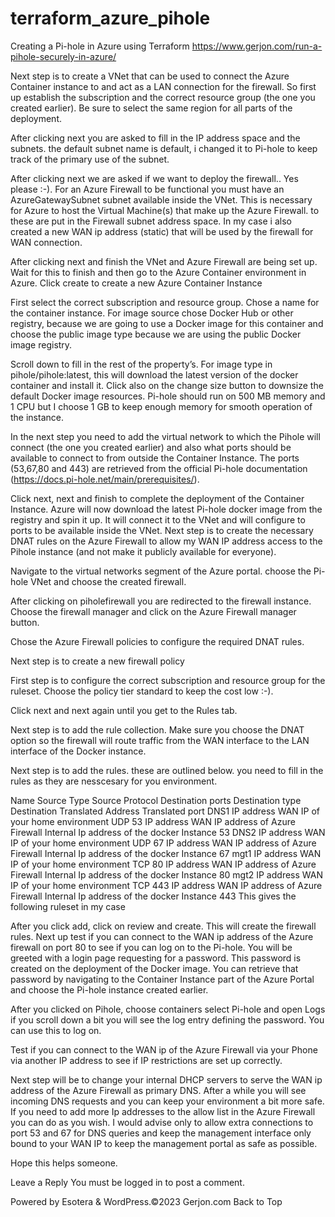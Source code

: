 # terraform_azure_pihole
Creating a Pi-hole in Azure using Terraform
https://www.gerjon.com/run-a-pihole-securely-in-azure/



Next step is to create a VNet that can be used to connect the Azure Container instance to and act as a LAN connection for the firewall. So first up establish the subscription and the correct resource group (the one you created earlier). Be sure to select the same region for all parts of the deployment.


After clicking next you are asked to fill in the IP address space and the subnets. the default subnet name is default, i changed it to Pi-hole to keep track of the primary use of the subnet.


After clicking next we are asked if we want to deploy the firewall.. Yes please :-). For an Azure Firewall to be functional you must have an AzureGatewaySubnet subnet available inside the VNet. This is necessary for Azure to host the Virtual Machine(s) that make up the Azure Firewall. to these are put in the Firewall subnet address space. In my case i also created a new WAN ip address (static) that will be used by the firewall for WAN connection.



After clicking next and finish the VNet and Azure Firewall are being set up. Wait for this to finish and then go to the Azure Container environment in Azure. Click create to create a new Azure Container Instance

First select the correct subscription and resource group. Chose a name for the container instance. For image source chose Docker Hub or other registry, because we are going to use a Docker image for this container and choose the public image type because we are using the public Docker image registry.


Scroll down to fill in the rest of the property’s. For image type in pihole/pihole:latest, this will download the latest version of the docker container and install it. Click also on the change size button to downsize the default Docker image resources. Pi-hole should run on 500 MB memory and 1 CPU but I choose 1 GB to keep enough memory for smooth operation of the instance.


In the next step you need to add the virtual network to which the Pihole will connect (the one you created earlier) and also what ports should be available to connect to from outside the Container Instance. The ports (53,67,80 and 443) are retrieved from the official Pi-hole documentation (https://docs.pi-hole.net/main/prerequisites/).


Click next, next and finish to complete the deployment of the Container Instance. Azure will now download the latest Pi-hole docker image from the registry and spin it up. It will connect it to the VNet and will configure to ports to be available inside the VNet. Next step is to create the necessary DNAT rules on the Azure Firewall to allow my WAN IP address access to the Pihole instance (and not make it publicly available for everyone).

Navigate to the virtual networks segment of the Azure portal. choose the Pi-hole VNet and choose the created firewall.


After clicking on piholefirewall you are redirected to the firewall instance. Choose the firewall manager and click on the Azure Firewall manager button.

Chose the Azure Firewall policies to configure the required DNAT rules.


Next step is to create a new firewall policy


First step is to configure the correct subscription and resource group for the ruleset. Choose the policy tier standard to keep the cost low :-).


Click next and next again until you get to the Rules tab.


Next step is to add the rule collection. Make sure you choose the DNAT option so the firewall will route traffic from the WAN interface to the LAN interface of the Docker instance.


Next step is to add the rules. these are outlined below. you need to fill in the rules as they are nesscesary for you environment.

Name	Source Type	Source	Protocol	Destination ports	Destination type	Destination	Translated Address	Translated port
DNS1	IP address	WAN IP of your home environment	UDP	53	IP address	WAN IP address of Azure Firewall	Internal Ip address of the docker Instance	53
DNS2	IP address	WAN IP of your home environment	UDP	67	IP address	WAN IP address of Azure Firewall	Internal Ip address of the docker Instance	67
mgt1	IP address	WAN IP of your home environment	TCP	80	IP address	WAN IP address of Azure Firewall	Internal Ip address of the docker Instance	80
mgt2	IP address	WAN IP of your home environment	TCP	443	IP address	WAN IP address of Azure Firewall	Internal Ip address of the docker Instance	443
This gives the following ruleset in my case


After you click add, click on review and create. This will create the firewall rules. Next up test if you can connect to the WAN ip address of the Azure firewall on port 80 to see if you can log on to the Pi-hole. You will be greeted with a login page requesting for a password. This password is created on the deployment of the Docker image. You can retrieve that password by navigating to the Container Instance part of the Azure Portal and choose the Pi-hole instance created earlier.


After you clicked on Pihole, choose containers select Pi-hole and open Logs if you scroll down a bit you will see the log entry defining the password. You can use this to log on.


Test if you can connect to the WAN ip of the Azure Firewall via your Phone via another IP address to see if IP restrictions are set up correctly.

Next step will be to change your internal DHCP servers to serve the WAN ip address of the Azure Firewall as primary DNS. After a while you will see incoming DNS requests and you can keep your environment a bit more safe. If you need to add more Ip addresses to the allow list in the Azure Firewall you can do as you wish. I would advise only to allow extra connections to port 53 and 67 for DNS queries and keep the management interface only bound to your WAN IP to keep the management portal as safe as possible.

Hope this helps someone.

Leave a Reply
You must be logged in to post a comment.

Powered by Esotera & WordPress.©2023 Gerjon.com
Back to Top